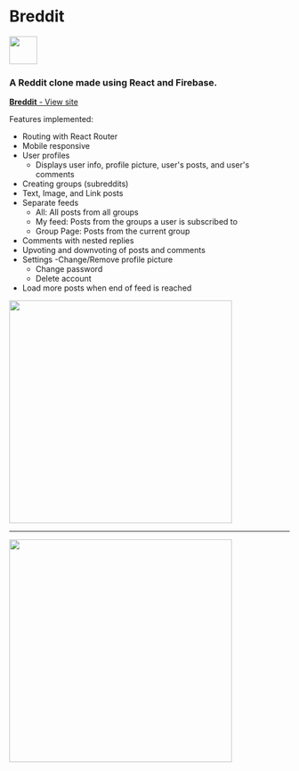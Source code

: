 # Breddit
<img src="https://raw.githubusercontent.com/sher-s7/reddit-clone/master/src/assets/bread-logo.png" width="50px" />

### A Reddit clone made using React and Firebase.

<a href="https://reddit-clone-a7ea1.web.app/" target="_blank" rel="noreferrer noopener"><b>Breddit</b> - View site</a>

Features implemented:
* Routing with React Router
* Mobile responsive
* User profiles
  - Displays user info, profile picture, user's posts, and user's comments
* Creating groups (subreddits)
* Text, Image, and Link posts
* Separate feeds
  - All: All posts from all groups
  - My feed: Posts from the groups a user is subscribed to
  - Group Page: Posts from the current group
* Comments with nested replies
* Upvoting and downvoting of posts and comments
* Settings
   -Change/Remove profile picture
  - Change password
  - Delete account
* Load more posts when end of feed is reached

 <img src="https://raw.githubusercontent.com/sher-s7/reddit-clone/master/readme-assets/bredditfeed.png" width="400"/>

---
  
 <img src="https://raw.githubusercontent.com/sher-s7/reddit-clone/master/readme-assets/bredditcomments.png" width="400"/>

